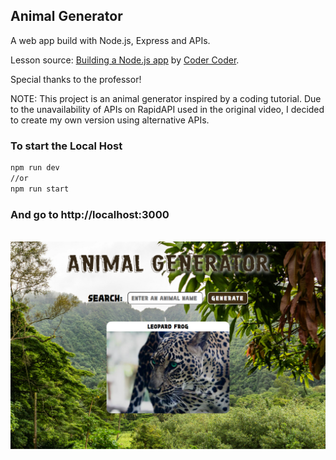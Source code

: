 ## Animal Generator

A web app build with Node.js, Express and APIs.

Lesson source: [Building a Node.js app](https://www.youtube.com/watch?v=wYALykLb5oY) by [Coder Coder](https://www.youtube.com/@TheCoderCoder). 

Special thanks to the professor!

NOTE: This project is an animal generator inspired by a coding tutorial. Due to the unavailability of APIs on RapidAPI used in the original video, I decided to create my own version using alternative APIs.

### To start the Local Host

```bash
npm run dev
//or
npm run start
```
### And go to http://localhost:3000
<br>
<picture> <img align="center" src="./public/images/web-app.png"> </picture>